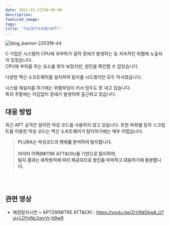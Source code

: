```yaml
---
date: 2022-03-21T00:00:00
description: 
featured_image: 
tags: 
title: "지능형지속위협(APT)"
---
```


![blog_banner-220318-44](https://github.com/user-attachments/assets/ad176ad3-afa4-4387-b330-0ea017d0ac8d)

C 기업은 시스템의 CPU에 과부하가 걸려 장애가 발생하는 등 지속적인 위협에 노출되어 있었습니다.
<br>CPU에 부하를 주는 요소를 찾아 보았지만, 원인을 확인할 수 없었습니다.

다양한 백신 소프트웨어를 설치하여 탐지를 시도했지만 모두 허사였습니다.

시스템 재설치를 하기에는 위험부담이 커서 엄두도 못 내고 있습니다.<br>
특히 주말에는 어김없이 장애가 발생하여 출근하고 있습니다.
<br>

## 대응 방법
최근 APT 공격은 알려진 악성 코드를 사용하지 않고 있습니다.
또한 파워쉘 등의 스크립트를 이용한 악성 코드는 백신 소프트웨어가 탐지하기에는 매우 어렵습니다.

>**PLURA는 악성코드의 행위를 분석하여 탐지합니다.<br>
><br>
>마이터 어택(MITRE ATT&CK)을 기반으로 탐지하며,<br>
>탐지 결과는 육하원칙에 따라 제공되므로 원인을 파악하고 대응하기에 충분합니다.**
<br>
<br>

## 관련 영상 
- 해킹탐지시연 > APT29(MITRE ATT&CK) : https://youtu.be/ZrV9dGkwA_U?si=LOYnNc2wyVr-h9wR
